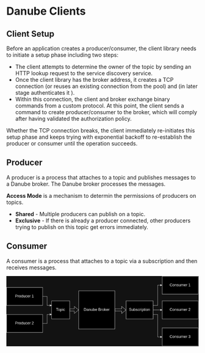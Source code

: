 # Danube Clients

## Client Setup

Before an application creates a producer/consumer, the  client library needs to initiate a setup phase including two steps:

* The client attempts to determine the owner of the topic by sending an HTTP lookup request to the service discovery service.  
* Once the client library has the broker address, it creates a TCP connection (or reuses an existing connection from the pool) and (in later stage authenticates it ).
* Within this connection, the client and broker exchange binary commands from a custom protocol. At this point, the client sends a command to create producer/consumer to the broker, which will comply after having validated the authorization policy.

Whether the TCP connection breaks, the client immediately re-initiates this setup phase and keeps trying with exponential backoff to re-establish the producer or consumer until the operation succeeds.

## Producer

A producer is a process that attaches to a topic and publishes messages to a Danube broker. The Danube broker processes the messages.

**Access Mode** is a mechanism to determin the permissions of producers on topics.

* **Shared** - Multiple producers can publish on a topic.
* **Exclusive** - If there is already a producer connected, other producers trying to publish on this topic get errors immediately.

## Consumer

A consumer is a process that attaches to a topic via a subscription and then receives messages.

![Producers  Consumers](pictures/producers_consumers.png "Producers Consumers")
